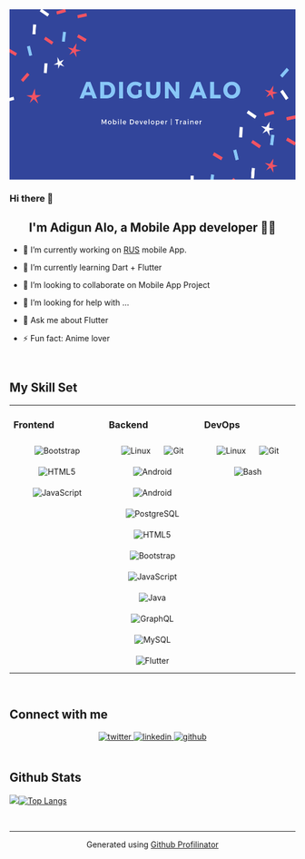 
<div align="center">
<img src="https://github.com/aloRanking/aloRanking/blob/main/header1.png" align="center" width="100%" height="300" alt="banner that says Adigun Alo, Software developer">
 
 </div> 

<!-- <div align="center">
<img src="https://rishavanand.github.io/static/images/greetings.gif" align="center" style="width: 100%, height: 60%" />
</div>   
 -->
 ### Hi there 👋
## <div align="center">I'm Adigun Alo, a Mobile App developer 👨‍💻 </div>    

- 🔭 I’m currently working on [RUS](https://renturstatus.com) mobile App.   

- 🌱 I’m currently learning Dart + Flutter

- 👯 I’m looking to collaborate on Mobile App Project

- 🤔 I’m looking for help with ...

- 💬 Ask me about Flutter

- ⚡ Fun fact: Anime lover  

<br/>  


## My Skill Set  
<table><tr><td valign="top" width="33%">

### Frontend  
<div align="center">  
<img style="margin: 10px" src="https://profilinator.rishav.dev/skills-assets/bootstrap-plain.svg" alt="Bootstrap" height="25" />  
<img style="margin: 10px" src="https://profilinator.rishav.dev/skills-assets/html5-original-wordmark.svg" alt="HTML5" height="25" />  
<img style="margin: 10px" src="https://profilinator.rishav.dev/skills-assets/javascript-original.svg" alt="JavaScript" height="25" />  
</div>

</td><td valign="top" width="33%">

### Backend  
<div align="center">  
<img style="margin: 10px" src="https://profilinator.rishav.dev/skills-assets/linux-original.svg" alt="Linux" height="25" />  
<img style="margin: 10px" src="https://profilinator.rishav.dev/skills-assets/git-scm-icon.svg" alt="Git" height="25" />  
<img style="margin: 10px" src="https://profilinator.rishav.dev/skills-assets/android-original-wordmark.svg" alt="Android" height="25" />  
<img style="margin: 10px" src="https://profilinator.rishav.dev/skills-assets/android-original-wordmark.svg" alt="Android" height="25" />  
<img style="margin: 10px" src="https://profilinator.rishav.dev/skills-assets/postgresql-original-wordmark.svg" alt="PostgreSQL" height="25" />  
<img style="margin: 10px" src="https://profilinator.rishav.dev/skills-assets/html5-original-wordmark.svg" alt="HTML5" height="25" />  
<img style="margin: 10px" src="https://profilinator.rishav.dev/skills-assets/bootstrap-plain.svg" alt="Bootstrap" height="25" />  
<img style="margin: 10px" src="https://profilinator.rishav.dev/skills-assets/javascript-original.svg" alt="JavaScript" height="25" />  
<img style="margin: 10px" src="https://profilinator.rishav.dev/skills-assets/java-original-wordmark.svg" alt="Java" height="25" />  
<img style="margin: 10px" src="https://profilinator.rishav.dev/skills-assets/graphql.png" alt="GraphQL" height="25" />  
<img style="margin: 10px" src="https://profilinator.rishav.dev/skills-assets/mysql-original-wordmark.svg" alt="MySQL" height="25" />  
<img style="margin: 10px" src="https://profilinator.rishav.dev/skills-assets/flutterio-icon.svg" alt="Flutter" height="25" />  
</div>

</td><td valign="top" width="33%">

### DevOps  
<div align="center">  
<img style="margin: 10px" src="https://profilinator.rishav.dev/skills-assets/linux-original.svg" alt="Linux" height="25" />  
<img style="margin: 10px" src="https://profilinator.rishav.dev/skills-assets/git-scm-icon.svg" alt="Git" height="25" />  
<img style="margin: 10px" src="https://profilinator.rishav.dev/skills-assets/gnu_bash-icon.svg" alt="Bash" height="25" />  
</div>

</td></tr></table>  

<br/>  


## Connect with me  
<div align="center">
<a href="https://twitter.com/chuck8612" target="_blank">
<img src=https://img.shields.io/badge/twitter-%2300acee.svg?&style=for-the-badge&logo=twitter&logoColor=white alt=twitter style="margin-bottom: 5px;" />
</a>
<a href="https://linkedin.com/in/rishavanand" target="_blank">
<img src=https://img.shields.io/badge/linkedin-%231E77B5.svg?&style=for-the-badge&logo=linkedin&logoColor=white alt=linkedin style="margin-bottom: 5px;" />
</a>
<a href="https://github.com/aloranking" target="_blank">
<img src=https://img.shields.io/badge/github-%2324292e.svg?&style=for-the-badge&logo=github&logoColor=white alt=github style="margin-bottom: 5px;" />
</a>  
</div>  
  

<br/>  


## Github Stats 
<div>
 
<img src="https://github-readme-stats.vercel.app/api?username=aloranking&show_icons=true&count_private=true&hide_border=true"  />[![Top Langs](https://github-readme-stats.vercel.app/api/top-langs/?username=aloranking&layout=compact)](https://github.com/anuraghazra/github-readme-stats)

  
 
 </div>


<br />

----
<div align="center">Generated using <a href="https://profilinator.rishav.dev/" target="_blank">Github Profilinator</a></div>

<!-- 
<img src="https://github.com/aloRanking/aloRanking/blob/main/header.png" alt="banner that says Adigun Alo, Software developer">

![Anurag's GitHub stats](https://github-readme-stats.vercel.app/api?username=aloranking&count_private=true&show_icons=true)

 -->



<!-- **aloRanking/aloRanking** is a ✨ _special_ ✨ repository because its `README.md` (this file) appears on your GitHub profile.

Here are some ideas to get you started: -->

<!-- - 🔭 I’m currently working on ...
- 🌱 I’m currently learning Dart + Flutter
- 👯 I’m looking to collaborate on Mobile App Project
- 🤔 I’m looking for help with ...
- 💬 Ask me about Flutter
- 📫 How to reach me: ...
- 😄 Pronouns: ...
- ⚡ Fun fact: ...
 -->
